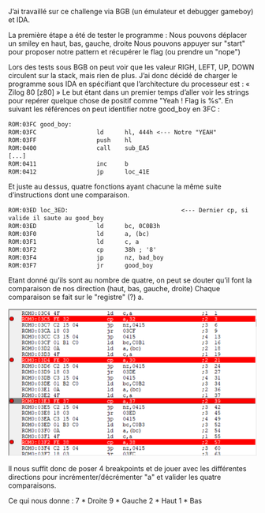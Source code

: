J’ai travaillé sur ce challenge via BGB (un émulateur et debugger gameboy) et IDA.

La première étape a été de tester le programme :
 Nous pouvons déplacer un smiley en haut, bas, gauche, droite
 Nous pouvons appuyer sur "start" pour proposer notre pattern et récupérer le flag (ou prendre un "nope")

Lors des tests sous BGB on peut voir que les valeur RIGH, LEFT, UP, DOWN circulent sur la stack, mais rien de plus.
J’ai donc décidé de charger le programme sous IDA en spécifiant que l’architecture du processeur est : « Zilog 80 [z80] »
Le but étant dans un premier temps d’aller voir les strings pour repérer quelque chose de positif comme "Yeah ! Flag is %s".
En suivant les références on peut identifier notre good_boy en 3FC :
```
ROM:03FC good_boy:                             
ROM:03FC                 ld      hl, 444h <--- Notre "YEAH"
ROM:03FF                 push    hl
ROM:0400                 call    sub_EA5
[...]
ROM:0411                 inc     b
ROM:0412                 jp      loc_41E
```
Et juste au dessus, quatre fonctions ayant chacune la même suite d’instructions dont une comparaison.
```
ROM:03ED loc_3ED:                                <--- Dernier cp, si valide il saute au good_boy
ROM:03ED                 ld      bc, 0C0B3h
ROM:03F0                 ld      a, (bc)
ROM:03F1                 ld      c, a
ROM:03F2                 cp      38h ; '8'
ROM:03F4                 jp      nz, bad_boy
ROM:03F7                 jr      good_boy
```

Etant donné qu’ils sont au nombre de quatre, on peut se douter qu’il font la comparaison de nos direction (haut, bas, gauche, droite)
Chaque comparaison se fait sur le "registre" (?) a.

![Screenshot](https://github.com/sakusql/Root-Me-Solutions/blob/main/Cracking/GB%20-%20Basic%20GameBoy%20CrackMe/9da31c2dc5db6c24be4060f6a346c699_screenshot_27.png)

Il nous suffit donc de poser 4 breakpoints et de jouer avec les différentes directions pour incrémenter/décrémenter "a" et valider les quatre comparaisons.

Ce qui nous donne :
7 * Droite
9 * Gauche
2 * Haut
1 * Bas
